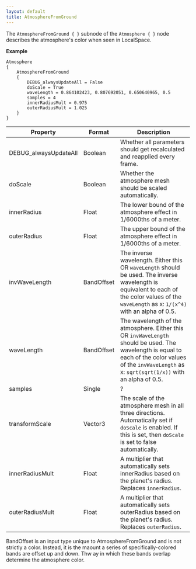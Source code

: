 ```yaml
---
layout: default
title: AtmosphereFromGround
---
```


The `AtmosphereFromGround { }` subnode of the `Atmosphere { }` node describes the atmosphere's color when seen in LocalSpace.

**Example**
```
Atmosphere
{
	AtmosphereFromGround
	{
		DEBUG_alwaysUpdateAll = False
		doScale = True
		waveLength = 0.864102423, 0.807692051, 0.650640965, 0.5
		samples = 4
		innerRadiusMult = 0.975
		outerRadiusMult = 1.025
	}
}
```

|Property|Format|Description|
|--------|------|-----------|
|DEBUG_alwaysUpdateAll|Boolean|Whether all parameters should get recalculated and reapplied every frame.|
|doScale|Boolean|Whether the atmosphere mesh should be scaled automatically.|
|innerRadius|Float|The lower bound of the atmosphere effect in 1/6000ths of a meter.|
|outerRadius|Float|The upper bound of the atmosphere effect in 1/6000ths of a meter.|
|invWaveLength|BandOffset|The inverse wavelength. Either this OR `waveLength` should be used. The inverse wavelength is equivalent to each of the color values of the `waveLength` as x: `1/(x^4)` with an alpha of 0.5.|
|waveLength|BandOffset|The wavelength of the atmosphere. Either this OR `invWaveLength` should be used. The wavelength is equal to each of the color values of the `invWaveLength` as x: `sqrt(sqrt(1/x))` with an alpha of 0.5.|
|samples|Single|?|
|transformScale|Vector3|The scale of the atmosphere mesh in all three directions. Automatically set if `doScale` is enabled. If this is set, then `doScale` is set to false automatically.|
|innerRadiusMult|Float|A multiplier that automatically sets innerRadius based on the planet's radius. Replaces `innerRadius`.|
|outerRadiusMult|Float|A multiplier that automatically sets outerRadius based on the planet's radius. Replaces `outerRadius`.|

BandOffset is an input type unique to AtmosphereFromGround and is not strictly a color. Instead, it is the maount a series of specifically-colored bands are offset up and down. Thw ay in which these bands overlap determine the atmosphere color.
